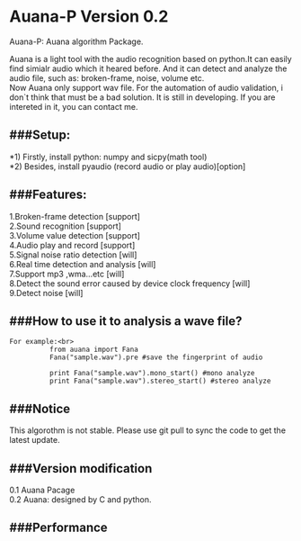 Auana-P Version 0.2
=======

Auana-P: Auana algorithm Package.<br>

Auana is a light tool with the audio recognition based on python.It can easily find simialr audio which it heared before. And it can detect and analyze the audio file, such as: broken-frame, noise, volume etc.<br>
Now Auana only support wav file. For the automation of audio validation, i don`t think that must be a bad solution. It is still in developing. If you are intereted in it, you can contact me.<br>

###Setup:
-----------------------------------
*1) Firstly, install python: numpy and sicpy(math tool)<br>
*2) Besides, install pyaudio (record audio or play audio)[option]<br>

###Features:
-----------------------------------
1.Broken-frame detection                                      [support]<br>
2.Sound recognition                                           [support]<br>
3.Volume value detection                                      [support]<br>
4.Audio play and record                                       [support]<br>
5.Signal noise ratio detection                                [will]<br>
6.Real time detection and analysis                            [will]<br>
7.Support mp3 ,wma…etc                                        [will]<br>
8.Detect the sound error caused by device clock frequency     [will]<br>
9.Detect noise                                                [will]<br>


###How to use it to analysis a wave file?
-----------------------------------
    For example:<br>
              from auana import Fana
              Fana("sample.wav").pre #save the fingerprint of audio
              
              print Fana("sample.wav").mono_start() #mono analyze
              print Fana("sample.wav").stereo_start() #stereo analyze
              
###Notice
-----------------------------------
This algorothm is not stable. Please use git pull to sync the code to get the latest update.

###Version modification
--------------
0.1 Auana Pacage <br>
0.2 Auana: designed by C and python.<br>

###Performance
-----

